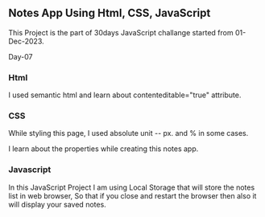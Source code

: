 ## Notes App Using Html, CSS, JavaScript

This Project is the part of 30days JavaScript challange started from 01-Dec-2023.

Day-07

### Html

I used semantic html and learn about
contenteditable="true" attribute.

### CSS

While styling this page, I used absolute unit -- px. and % in some cases.

I learn about the  properties while creating this notes app.

### Javascript

In this JavaScript Project I am using Local Storage  that will store the notes list in web browser, So that if you close and restart the browser then also it will display your saved notes.




